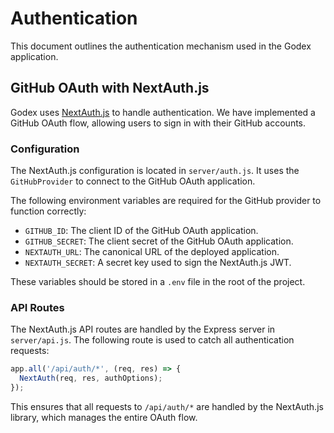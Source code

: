 # Authentication

This document outlines the authentication mechanism used in the Godex application.

## GitHub OAuth with NextAuth.js

Godex uses [NextAuth.js](https://next-auth.js.org/) to handle authentication. We have implemented a GitHub OAuth flow, allowing users to sign in with their GitHub accounts.

### Configuration

The NextAuth.js configuration is located in `server/auth.js`. It uses the `GitHubProvider` to connect to the GitHub OAuth application.

The following environment variables are required for the GitHub provider to function correctly:

-   `GITHUB_ID`: The client ID of the GitHub OAuth application.
-   `GITHUB_SECRET`: The client secret of the GitHub OAuth application.
-   `NEXTAUTH_URL`: The canonical URL of the deployed application.
-   `NEXTAUTH_SECRET`: A secret key used to sign the NextAuth.js JWT.

These variables should be stored in a `.env` file in the root of the project.

### API Routes

The NextAuth.js API routes are handled by the Express server in `server/api.js`. The following route is used to catch all authentication requests:

```javascript
app.all('/api/auth/*', (req, res) => {
  NextAuth(req, res, authOptions);
});
```

This ensures that all requests to `/api/auth/*` are handled by the NextAuth.js library, which manages the entire OAuth flow.
